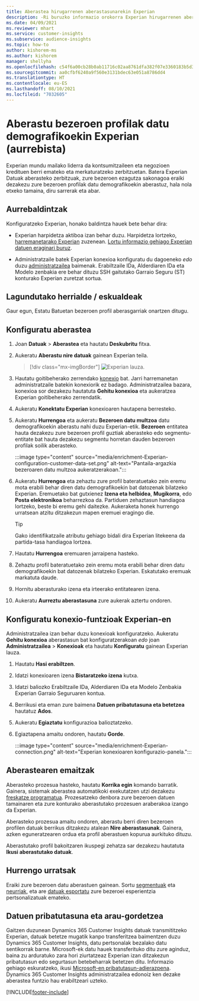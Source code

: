 ```yaml
---
title: Aberastea hirugarrenen aberastasunarekin Experian
description: -Ri buruzko informazio orokorra Experian hirugarrenen aberastea.
ms.date: 04/09/2021
ms.reviewer: mhart
ms.service: customer-insights
ms.subservice: audience-insights
ms.topic: how-to
author: kishorem-ms
ms.author: kishorem
manager: shellyha
ms.openlocfilehash: c54f6a00cb28b0ab11716c02aa8761dfa382f07e3360183b5d38b9720e890c21
ms.sourcegitcommit: aa0cfbf6240a9f560e3131bdec63e051a8786dd4
ms.translationtype: HT
ms.contentlocale: eu-ES
ms.lasthandoff: 08/10/2021
ms.locfileid: "7032605"
---
```

# <a name="enrich-customer-profiles-with-demographics-from-experian-preview"></a>Aberastu bezeroen profilak datu demografikoekin Experian (aurrebista)

Experian mundu mailako liderra da kontsumitzaileen eta negozioen kredituen berri emateko eta merkaturatzeko zerbitzuetan. Batera Experian Datuak aberasteko zerbitzuak, zure bezeroen ezagutza sakonagoa eraiki dezakezu zure bezeroen profilak datu demografikoekin aberastuz, hala nola etxeko tamaina, diru sarrerak eta abar.

## <a name="prerequisites"></a>Aurrebaldintzak

Konfiguratzeko Experian, honako baldintza hauek bete behar dira:

- Experian harpidetza aktiboa izan behar duzu. Harpidetza lortzeko, [harremanetarako Experian](https://www.experian.com/marketing-services/contact) zuzenean. [Lortu informazio gehiago Experian datuen eraginari buruz](https://www.experian.com/marketing-services/microsoft?cmpid=ems_web_mci_cdppage).

- Administratzaile batek Experian konexioa konfiguratu du dagoeneko *edo* duzu [administratzailea](permissions.md#administrator) baimenak. Erabiltzaile IDa, Alderdiaren IDa eta Modelo zenbakia ere behar dituzu SSH gaitutako Garraio Seguru (ST) konturako Experian zuretzat sortua.

## <a name="supported-countriesregions"></a>Lagundutako herrialde / eskualdeak

Gaur egun, Estatu Batuetan bezeroen profil aberasgarriak onartzen ditugu.

## <a name="configure-the-enrichment"></a>Konfiguratu aberastea

1. Joan **Datuak** > **Aberastea** eta hautatu **Deskubritu** fitxa.

1. Aukeratu **Aberastu nire datuak** gainean Experian teila.

   > [!div class="mx-imgBorder"]
   > ![Experian lauza.](media/experian-tile.png "Experian lauza")
   > 

1. Hautatu goitibeherako zerrendako [konexio](connections.md) bat. Jarri harremanetan administratzaile batekin konexiorik ez badago. Administratzailea bazara, konexioa sor dezakezu hautatuta **Gehitu konexioa** eta aukeratzea Experian goitibeherako zerrendatik. 

1. Aukeratu **Konektatu Experian** konexioaren hautapena berresteko.

1.  Aukeratu **Hurrengoa** eta aukeratu **Bezeroen datu multzoa** datu demografikoekin aberastu nahi duzu Experian-etik. **Bezeroen** entitatea hauta dezakezu zure bezeroen profil guztiak aberasteko edo segmentu-entitate bat hauta dezakezu segmentu horretan dauden bezeroen profilak soilik aberasteko.

    :::image type="content" source="media/enrichment-Experian-configuration-customer-data-set.png" alt-text="Pantaila-argazkia bezeroaren datu multzoa aukeratzerakoan.":::

1. Aukeratu **Hurrengoa** eta zehaztu zure profil bateratuetako zein eremu mota erabili behar diren datu demografikoekin bat datozenak bilatzeko Experian. Eremuetako bat gutxienez **Izena eta helbidea**, **Mugikorra**, edo **Posta elektronikoa** beharrezkoa da. Partiduen zehaztasun handiagoa lortzeko, beste bi eremu gehi daitezke. Aukeraketa honek hurrengo urratsean atzitu ditzakezun mapen eremuei eragingo die.

    > [!TIP]
    > Gako identifikatzaile atributu gehiago bidali dira Experian litekeena da partida-tasa handiagoa lortzea.

1. Hautatu **Hurrengoa** eremuaren jarraipena hasteko.

1. Zehaztu profil bateratuetako zein eremu mota erabili behar diren datu demografikoekin bat datozenak bilatzeko Experian. Eskatutako eremuak markatuta daude.

1. Hornitu aberasturako izena eta irteerako entitatearen izena.

1. Aukeratu **Aurreztu aberastasuna** zure aukerak aztertu ondoren.

## <a name="configure-the-connection-for-experian"></a>Konfiguratu konexio-funtzioak Experian-en 

Administratzailea izan behar duzu konexioak konfiguratzeko. Aukeratu **Gehitu konexioa** aberastasun bat konfiguratzerakoan *edo* joan **Administratzailea** > **Konexioak** eta hautatu **Konfiguratu** gainean Experian lauza.

1. Hautatu **Hasi erabiltzen**.

1. Idatzi konexioaren izena **Bistaratzeko izena** kutxa.

1. Idatzi baliozko Erabiltzaile IDa, Alderdiaren IDa eta Modelo Zenbakia Experian Garraio Seguruaren kontua.

1. Berrikusi eta eman zure baimena **Datuen pribatutasuna eta betetzea** hautatuz **Ados**.

1. Aukeratu **Egiaztatu** konfigurazioa balioztatzeko.

1. Egiaztapena amaitu ondoren, hautatu **Gorde**.
   
   :::image type="content" source="media/enrichment-Experian-connection.png" alt-text="Experian konexioaren konfigurazio-panela.":::

## <a name="enrichment-results"></a>Aberastearen emaitzak

Aberasteko prozesua hasteko, hautatu **Korrika egin** komando barratik. Gainera, sistemak aberastea automatikoki exekutatzen utzi dezakezu [freskatze programatua](system.md#schedule-tab). Prozesatzeko denbora zure bezeroen datuen tamainaren eta zure konturako aberastutako prozesuen araberakoa izango da Experian.

Aberasteko prozesua amaitu ondoren, aberastu berri diren bezeroen profilen datuak berrikus ditzakezu atalean **Nire aberastasunak**. Gainera, azken eguneratzearen ordua eta profil aberastuen kopurua aurkituko dituzu.

Aberastutako profil bakoitzaren ikuspegi zehatza sar dezakezu hautatuta **Ikusi aberastutako datuak**.

## <a name="next-steps"></a>Hurrengo urratsak

Eraiki zure bezeroen datu aberastuen gainean. Sortu [segmentuak](segments.md) eta [neurriak](measures.md), eta are [datuak esportatu](export-destinations.md) zure bezeroei esperientzia pertsonalizatuak emateko.

## <a name="data-privacy-and-compliance"></a>Datuen pribatutasuna eta arau-gordetzea

Gaitzen duzunean Dynamics 365 Customer Insights datuak transmititzeko Experian, datuak betetze mugatik kanpo transferitzea baimentzen duzu Dynamics 365 Customer Insights, datu pertsonalak bezalako datu sentikorrak barne. Microsoft-ek datu hauek transferituko ditu zure aginduz, baina zu arduratuko zara hori ziurtatzeaz Experian izan ditzakezun pribatutasun edo segurtasun betebeharrak betetzen ditu. Informazio gehiago eskuratzeko, ikusi [Microsoft-en pribatutasun-adierazpena](https://go.microsoft.com/fwlink/?linkid=396732).
Dynamics 365 Customer Insights administratzailea edonoiz ken dezake aberastea funtzio hau erabiltzeari uzteko.


[!INCLUDE[footer-include](../includes/footer-banner.md)]
